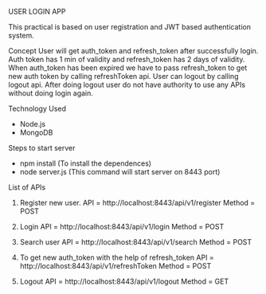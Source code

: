 USER LOGIN APP

This practical is based on user registration and JWT based authentication system.

Concept
 User will get auth_token and refresh_token after successfully login. Auth token has 1 min of validity and refresh_token has 2 days of validity. When auth_token has been expired we have to pass refresh_token to get new auth token by calling refreshToken api. User can logout by calling logout api. After doing logout user do not have authority to use any APIs without doing login again.

Technology Used
 - Node.js
 - MongoDB


Steps to start server
 - npm install (To install the dependences)
 - node server.js (This command will start server on 8443 port)

List of APIs

 1. Register new user.
    API    = http://localhost:8443/api/v1/register
    Method = POST

 2. Login 
    API    = http://localhost:8443/api/v1/login
    Method = POST 

 3. Search user
    API    = http://localhost:8443/api/v1/search
    Method = POST

 4. To get new auth_token with the help of refresh_token
    API    = http://localhost:8443/api/v1/refreshToken
    Method = POST

 5. Logout
    API    = http://localhost:8443/api/v1/logout
    Method = GET


